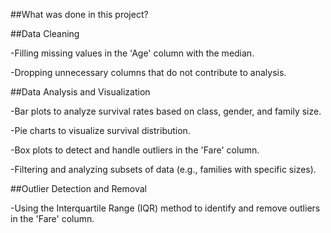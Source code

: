 ##What was done in this project?

##Data Cleaning

-Filling missing values in the 'Age' column with the median.

-Dropping unnecessary columns that do not contribute to analysis.


##Data Analysis and Visualization

-Bar plots to analyze survival rates based on class, gender, and family size.

-Pie charts to visualize survival distribution.

-Box plots to detect and handle outliers in the 'Fare' column.

-Filtering and analyzing subsets of data (e.g., families with specific sizes).


##Outlier Detection and Removal

-Using the Interquartile Range (IQR) method to identify and remove outliers in the 'Fare' column.
